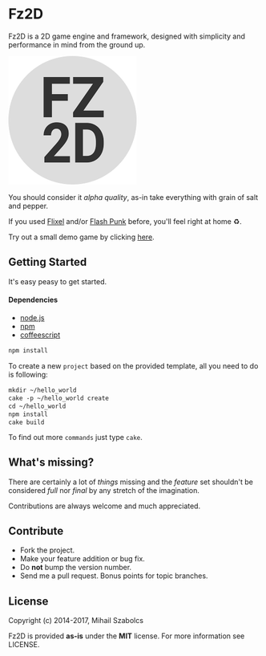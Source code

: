 Fz2D
====
Fz2D is a 2D game engine and framework, designed with simplicity and
performance in mind from the ground up.

![Fz2D](fz2d.png)

You should consider it *alpha quality*, as-in take everything with grain of salt
and pepper.

If you used [Flixel](http://flixel.org) and/or [Flash Punk](http://useflashpunk.net/) before, 
you'll feel right at home :recycle:.

Try out a small demo game by clicking [here](http://mihail.co/fz2d/demos/fuzed).

Getting Started
---------------
It's easy peasy to get started.

#### Dependencies
* [node.js](http://nodejs.org)
* [npm](http://npmjs.org)
* [coffeescript](http://coffeescript.org)

```bash
npm install
```

To create a new `project` based on the provided template, all you need to do is following:

```
mkdir ~/hello_world
cake -p ~/hello_world create
cd ~/hello_world
npm install
cake build
```

To find out more `commands` just type `cake`.

What's missing?
---------------
There are certainly a lot of *things* missing and the _feature_ set shouldn't
be considered _full_ nor _final_ by any stretch of the imagination.

Contributions are always welcome and much appreciated.

Contribute
----------
* Fork the project.
* Make your feature addition or bug fix.
* Do **not** bump the version number.
* Send me a pull request. Bonus points for topic branches.

License
-------
Copyright (c) 2014-2017, Mihail Szabolcs

Fz2D is provided **as-is** under the **MIT** license. 
For more information see LICENSE.
